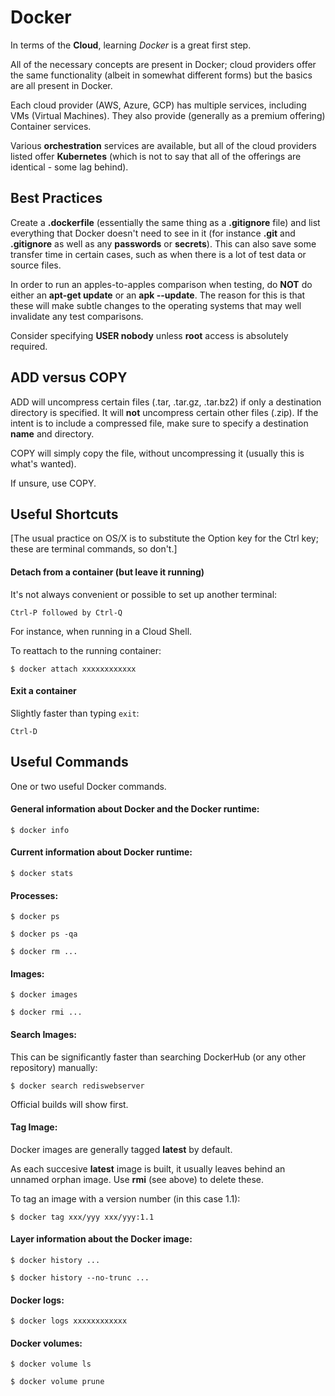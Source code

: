 # Docker

In terms of the __Cloud__, learning _Docker_ is a great first step.

All of the necessary concepts are present in Docker; cloud providers offer the same functionality (albeit in somewhat different forms) but the basics are all present in Docker.

Each cloud provider (AWS, Azure, GCP) has multiple services, including VMs (Virtual Machines). They also provide (generally as a premium offering) Container services.

Various __orchestration__ services are available, but all of the cloud providers listed offer __Kubernetes__ (which is not to say that all of the offerings are identical - some lag behind).

## Best Practices

Create a __.dockerfile__ (essentially the same thing as a __.gitignore__ file) and list everything that Docker doesn't need to see in it (for instance __.git__ and __.gitignore__ as well as any __passwords__ or __secrets__). This can also save some transfer time in certain cases, such as when there is a lot of test data or source files.

In order to run an apples-to-apples comparison when testing, do __NOT__ do either an __apt-get update__ or an __apk --update__. The reason for this is that these will make subtle changes to the operating systems that may well invalidate any test comparisons.

Consider specifying __USER nobody__ unless __root__ access is absolutely required.

## ADD versus COPY

ADD will uncompress certain files (.tar, .tar.gz, .tar.bz2) if only a destination directory is specified. It will __not__ uncompress certain other files (.zip). If the intent is to include a compressed file, make sure to specify a destination __name__ and directory.

COPY will simply copy the file, without uncompressing it (usually this is what's wanted).

If unsure, use COPY.

## Useful Shortcuts

[The usual practice on OS/X is to substitute the Option key for the Ctrl key; these are terminal commands, so don't.]

#### Detach from a container (but leave it running)

It's not always convenient or possible to set up another terminal:

	Ctrl-P followed by Ctrl-Q

For instance, when running in a Cloud Shell.

To reattach to the running container:

	$ docker attach xxxxxxxxxxxx

#### Exit a container

Slightly faster than typing `exit`:

	Ctrl-D

## Useful Commands

One or two useful Docker commands.

#### General information about Docker and the Docker runtime:

	$ docker info

#### Current information about Docker runtime:

	$ docker stats

#### Processes:

	$ docker ps

	$ docker ps -qa

	$ docker rm ...

#### Images:

	$ docker images

	$ docker rmi ...

#### Search Images:

This can be significantly faster than searching DockerHub (or any other repository) manually:

	$ docker search rediswebserver

Official builds will show first.

#### Tag Image:

Docker images are generally tagged __latest__ by default.

As each succesive __latest__ image is built, it usually leaves behind an unnamed orphan image. Use __rmi__ (see above) to delete these.

To tag an image with a version number (in this case 1.1):

	$ docker tag xxx/yyy xxx/yyy:1.1

#### Layer information about the Docker image:

	$ docker history ...

	$ docker history --no-trunc ...

#### Docker logs:

	$ docker logs xxxxxxxxxxxx

#### Docker volumes:

	$ docker volume ls

	$ docker volume prune
